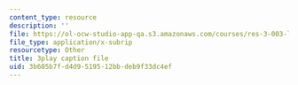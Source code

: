 ```yaml
---
content_type: resource
description: ''
file: https://ol-ocw-studio-app-qa.s3.amazonaws.com/courses/res-3-003-learn-to-build-your-own-videogame-with-the-unity-game-engine-and-microsoft-kinect-january-iap-2017/3b605b7fd4d9519512bbdeb9f33dc4ef_apbCAHH7Ml4.srt
file_type: application/x-subrip
resourcetype: Other
title: 3play caption file
uid: 3b605b7f-d4d9-5195-12bb-deb9f33dc4ef
---
```

